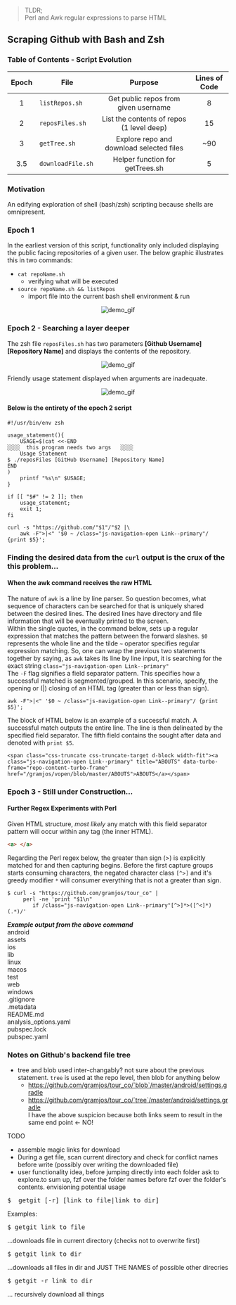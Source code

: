 > TLDR;<br> Perl and Awk regular expressions to parse HTML

## Scraping Github with Bash and Zsh

### Table of Contents - Script Evolution

| Epoch | File               |                  Purpose                  | Lines of Code |
| :---: | ------------------ | :---------------------------------------: | :-----------: |
|   1   | `listRepos.sh `    |   Get public repos from given username    |       8       |
|   2   | `reposFiles.sh `   | List the contents of repos (1 level deep) |      15       |
|   3   | `getTree.sh`       | Explore repo and download selected files  |      ~90      |
|  3.5  | `downloadFile.sh ` |      Helper function for getTrees.sh      |       5       |

### Motivation

An edifying exploration of shell (bash/zsh) scripting because shells are omnipresent.

### Epoch 1

In the earliest version of this script, functionality only included displaying the public facing repositories of a given user. The below graphic illustrates this in two commands:<br>

- `cat repoName.sh`
  - verifying what will be executed
- `source repoName.sh && listRepos`
  - import file into the current bash shell environment & run

<p align="center">
  <img 
    src="https://media.giphy.com/media/QS6nYlQUgstr48Jyb7/giphy.gif"
	alt="demo_gif"
  />
</p>

### Epoch 2 - Searching a layer deeper

The zsh file `reposFiles.sh` has two parameters **[Github Username] [Repository Name]** and displays the contents of the repository. <br>

<p align="center">
  <img 
    src="https://media.giphy.com/media/v1.Y2lkPTc5MGI3NjExczJqZTFtYXhsODhpbGduZGJkMWZvaDhrNnpvZDF2dm9hcjhxc214dyZlcD12MV9pbnRlcm5hbF9naWZfYnlfaWQmY3Q9Zw/ozPuTxjCDIyG98QcMj/giphy.gif"
	alt="demo_gif"
  />
</p>
Friendly usage statement displayed when arguments are inadequate. 
<p align="center">
  <img 
    src="https://media.giphy.com/media/v1.Y2lkPTc5MGI3NjExa3pvdzV6YW90b3ZoN200am5kMmcxeTBtbzVjbmhoZXk5bGdmcjF2YSZlcD12MV9pbnRlcm5hbF9naWZfYnlfaWQmY3Q9Zw/A3ocU9Y7H6bV8yMBrR/giphy.gif"
	alt="demo_gif"
  />
</p>

#### Below is the entirety of the epoch 2 script

```shell
#!/usr/bin/env zsh

usage_statement(){
	USAGE=$(cat <<-END
░░░░  this program needs two args   ░░░░
    Usage Statement
$ ./reposFiles [GitHub Username] [Repository Name]
END
)
	printf "%s\n" $USAGE;
}

if [[ "$#" != 2 ]]; then
	usage_statement;
	exit 1;
fi

curl -s "https://github.com/"$1"/"$2 |\
	awk -F">|<" '$0 ~ /class="js-navigation-open Link--primary"/ {print $5}';

```
### Finding the desired data from the `curl` output is the crux of the this problem...
#### When the awk command receives the raw HTML

The nature of `awk` is a line by line parser. So question becomes, what sequence of characters can be searched for that is uniquely shared between the desired lines. The desired lines have directory and file information that will be eventually printed to the screen.<br>
Within the single quotes, in the command below, sets up a regular expression that matches the pattern between the forward slashes. `$0` represents the whole line and the tilde `~` operator specifies regular expression matching. So, one can wrap the previous two statements together by saying, as `awk` takes its line by line input, it is searching for the exact string `class="js-navigation-open Link--primary"` <br>
The `-F` flag signifies a field separator pattern. This specifies how a successful matched is segmented/grouped. In this scenario, specify, the opening or (|) closing of an HTML tag (greater than or less than sign).

```shell
awk -F">|<" '$0 ~ /class="js-navigation-open Link--primary"/ {print $5}';

```

The block of HTML below is an example of a successful match. A successful match outputs the entire line. The line is then delineated by the specified field separator. The fifth field contains the sought after data and denoted with `print $5`.

```shell
<span class="css-truncate css-truncate-target d-block width-fit"><a class="js-navigation-open Link--primary" title="ABOUTS" data-turbo-frame="repo-content-turbo-frame" href="/gramjos/vopen/blob/master/ABOUTS">ABOUTS</a></span>
```

### Epoch 3 - Still under Construction...

#### Further Regex Experiments with Perl

Given HTML structure, _most likely_ any match with this field separator pattern will occur within any tag (the inner HTML).

```html
<a> </a>
```

Regarding the Perl regex below, the greater than sign (>) is explicitly matched for and then capturing begins. Before the first capture groups starts consuming characters, the negated character class `[^>]` and it's greedy modifier `*` will consumer everything that is not a greater than sign. <br>

```shell
$ curl -s "https://github.com/gramjos/tour_co" |
     perl -ne 'print "$1\n"
        if /class="js-navigation-open Link--primary"[^>]*>([^<]*)(.*)/'
```

**_Example output from the above command_**<br>
android<br>
assets<br>
ios<br>
lib<br>
linux<br>
macos<br>
test<br>
web<br>
windows<br>
.gitignore<br>
.metadata<br>
README.md<br>
analysis_options.yaml<br>
pubspec.lock<br>
pubspec.yaml<br>

### Notes on Github's backend file tree

- tree and blob used inter-changably? not sure about the previous statement. `tree` is used at the repo level, then blob for anything below
  - https://github.com/gramjos/tour_co/`blob`/master/android/settings.gradle
  - https://github.com/gramjos/tour_co/`tree`/master/android/settings.gradle
    <br> I have the above suspicion because both links seem to result in the same end point <- NO! 

TODO

- assemble magic links for download
- During a get file, scan current directory and check for conflict names before write (possibly over writing the downloaded file)
- user functionality idea, before jumping directly into each folder ask to explore.to sum up, fzf over the folder names before fzf over the folder's contents. 
envisioning potential usage<br>
<pre>$  getgit [-r] [link_to_file|link_to_dir]</pre>
Examples:
<pre>$ getgit link_to_file</pre>
...downloads file in current directory (checks not to overwrite first)

<pre>$ getgit link_to_dir</pre>
...downloads all files in dir and JUST THE NAMES of possible other direcries 

<pre>$ getgit -r link_to_dir</pre>
... recursively download all things

